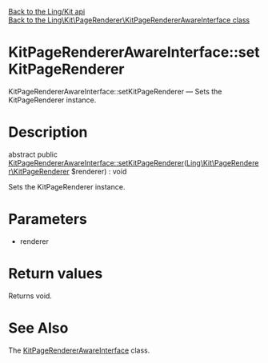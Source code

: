 [Back to the Ling/Kit api](https://github.com/lingtalfi/Kit/blob/master/doc/api/Ling/Kit.md)<br>
[Back to the Ling\Kit\PageRenderer\KitPageRendererAwareInterface class](https://github.com/lingtalfi/Kit/blob/master/doc/api/Ling/Kit/PageRenderer/KitPageRendererAwareInterface.md)


KitPageRendererAwareInterface::setKitPageRenderer
================



KitPageRendererAwareInterface::setKitPageRenderer — Sets the KitPageRenderer instance.




Description
================


abstract public [KitPageRendererAwareInterface::setKitPageRenderer](https://github.com/lingtalfi/Kit/blob/master/doc/api/Ling/Kit/PageRenderer/KitPageRendererAwareInterface/setKitPageRenderer.md)([Ling\Kit\PageRenderer\KitPageRenderer](https://github.com/lingtalfi/Kit/blob/master/doc/api/Ling/Kit/PageRenderer/KitPageRenderer.md) $renderer) : void




Sets the KitPageRenderer instance.




Parameters
================


- renderer

    


Return values
================

Returns void.








See Also
================

The [KitPageRendererAwareInterface](https://github.com/lingtalfi/Kit/blob/master/doc/api/Ling/Kit/PageRenderer/KitPageRendererAwareInterface.md) class.



